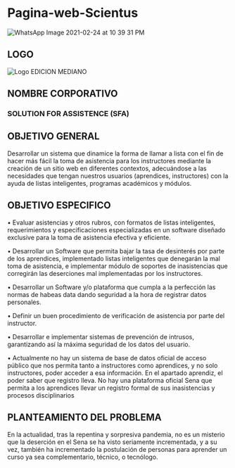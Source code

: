 # Pagina-web-Scientus

![WhatsApp Image 2021-02-24 at 10 39 31 PM](https://user-images.githubusercontent.com/72889058/109100674-5e877c00-76f3-11eb-9597-5697b270fc28.jpeg)

## LOGO
   ![Logo EDICION MEDIANO](https://user-images.githubusercontent.com/72889058/109101242-5ed44700-76f4-11eb-9707-3d82e6a75d27.png)

## NOMBRE CORPORATIVO

### SOLUTION FOR ASSISTENCE (SFA)

## OBJETIVO GENERAL

  Desarrollar un sistema que dinamice la forma de llamar a lista con el fin de hacer más fácil la toma de asistencia para los instructores mediante la creación de un sitio web     en diferentes contextos, adecuándose a las necesidades que tengan nuestros usuarios (aprendices, instructores) con la ayuda de listas inteligentes, programas académicos y       módulos.

## OBJETIVO ESPECIFICO

 • Evaluar asistencias y otros rubros, con formatos de listas inteligentes, requerimientos y especificaciones especializadas en un software diseñado exclusive para la toma de      asistencia efectiva y eficiente.
 
 • Desarrollar un Software que permita bajar la tasa de desinterés por parte de los aprendices, implementado listas inteligentes que denegarán la mal toma de asistencia, e          implementar módulo de soportes de inasistencias que corregirán las deserciones mal implementadas por los instructores.
 
 • Desarrollar un Software y/o plataforma que cumpla a la perfección las normas de habeas data dando seguridad a la hora de registrar datos personales.
 
 • Definir un buen procedimiento de verificación de asistencia por parte del instructor.
 
 • Desarrollar e implementar sistemas de prevención de intrusos, garantizando así la máxima seguridad de los datos del usuario.
 
 • Actualmente no hay un sistema de base de datos oficial de acceso público que nos permita tanto a instructores como aprendices, y no solo instructores, poder acceder a esa        información. En el apartado aprendiz, el poder saber que registro lleva. No hay una plataforma oficial Sena que permita a los aprendices llevar un registro formal de sus        inasistencias y procesos disciplinarios
## PLANTEAMIENTO DEL PROBLEMA

  En la actualidad, tras la repentina y sorpresiva pandemia, no es un misterio que la deserción en el Sena se ha visto seriamente incrementada, y a su vez, también ha incrementado la postulación de personas para aprender un curso ya sea complementario, técnico, o tecnólogo. 
